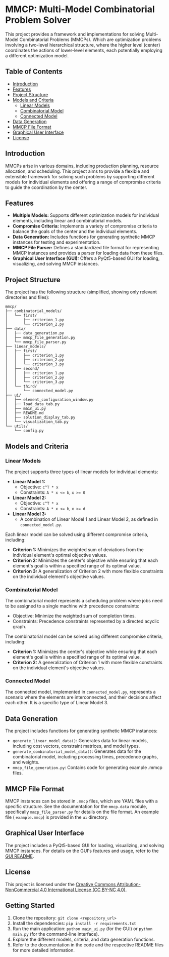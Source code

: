 # MMCP: Multi-Model Combinatorial Problem Solver

This project provides a framework and implementations for solving Multi-Model Combinatorial Problems (MMCPs). Which are
optimization problems involving a two-level hierarchical structure, where the higher level (center) coordinates the
actions of lower-level elements, each potentially employing a different optimization model.

## Table of Contents

- [Introduction](#introduction)
- [Features](#features)
- [Project Structure](#project-structure)
- [Models and Criteria](#models-and-criteria)
    - [Linear Models](#linear-models)
    - [Combinatorial Model](#combinatorial-model)
    - [Connected Model](#connected-model)
- [Data Generation](#data-generation)
- [MMCP File Format](#mmcp-file-format)
- [Graphical User Interface](#graphical-user-interface)
- [License](#license)

## Introduction

MMCPs arise in various domains, including production planning, resource allocation, and scheduling. This project aims to
provide a flexible and extensible framework for solving such problems by supporting different models for individual
elements and offering a range of compromise criteria to guide the coordination by the center.

## Features

- **Multiple Models:** Supports different optimization models for individual elements, including linear and
  combinatorial models.
- **Compromise Criteria:** Implements a variety of compromise criteria to balance the goals of the center and the
  individual elements.
- **Data Generation:** Includes functions for generating synthetic MMCP instances for testing and experimentation.
- **MMCP File Parser:** Defines a standardized file format for representing MMCP instances and provides a parser for
  loading data from these files.
- **Graphical User Interface (GUI):** Offers a PyQt5-based GUI for loading, visualizing, and solving MMCP instances.

## Project Structure

The project has the following structure (simplified, showing only relevant directories and files):

```
mmcp/
├── combinatorial_models/
│   └── first/
│       ├── criterion_1.py
│       └── criterion_2.py
├── data/
│   ├── data_generation.py
│   ├── mmcp_file_generation.py 
│   └── mmcp_file_parser.py
├── linear_models/
│   ├── first/
│   │   ├── criterion_1.py
│   │   ├── criterion_2.py
│   │   └── criterion_3.py
│   ├── second/
│   │   ├── criterion_1.py
│   │   ├── criterion_2.py
│   │   └── criterion_3.py
│   └── third/
│       └── connected_model.py 
├── ui/
│   ├── element_configuration_window.py
│   ├── load_data_tab.py
│   ├── main_ui.py
│   ├── README.md  
│   ├── solution_display_tab.py
│   └── visualization_tab.py
└── utils/
    └── config.py

```

## Models and Criteria

### Linear Models

The project supports three types of linear models for individual elements:

- **Linear Model 1:**
    - Objective: `c^T * x`
    - Constraints: `A * x <= b`, `x >= 0`
- **Linear Model 2:**
    - Objective: `c^T * x`
    - Constraints: `A * x <= b`, `x >= d`
- **Linear Model 3:**
    - A combination of Linear Model 1 and Linear Model 2, as defined in `connected_model.py`.

Each linear model can be solved using different compromise criteria, including:

- **Criterion 1:** Minimizes the weighted sum of deviations from the individual element's optimal objective values.
- **Criterion 2:** Minimizes the center's objective while ensuring that each element's goal is within a specified
  range of its optimal value.
- **Criterion 3:** A generalization of Criterion 2 with more flexible constraints on the individual element's objective
  values.

### Combinatorial Model

The combinatorial model represents a scheduling problem where jobs need to be assigned to a single machine with
precedence constraints:

- Objective: Minimize the weighted sum of completion times.
- Constraints: Precedence constraints represented by a directed acyclic graph.

The combinatorial model can be solved using different compromise criteria, including:

- **Criterion 1:** Minimizes the center's objective while ensuring that each element's goal is within a specified
  range of its optimal value.
- **Criterion 2:** A generalization of Criterion 1 with more flexible constraints on the individual element's objective
  values.

### Connected Model

The connected model, implemented in `connected_model.py`, represents a scenario where the elements are interconnected,
and their decisions affect each other. It is a specific type of Linear Model 3.

## Data Generation

The project includes functions for generating synthetic MMCP instances:

- `generate_linear_model_data()`: Generates data for linear models, including cost vectors, constraint matrices, and
  model types.
- `generate_combinatorial_model_data()`: Generates data for the combinatorial model, including processing times,
  precedence graphs, and weights.
- `mmcp_file_generation.py`: Contains code for generating example .mmcp files.

## MMCP File Format

MMCP instances can be stored in `.mmcp` files, which are YAML files with a specific structure. See the documentation for
the `mmcp.data` module, specifically `mmcp_file_parser.py` for details on the file format. An example file (
`example.mmcp`) is provided in the `ui` directory.

## Graphical User Interface

The project includes a PyQt5-based GUI for loading, visualizing, and solving MMCP instances. For details on the GUI's
features and usage, refer to the [GUI README](mmcp/ui/README.md).

## License

This project is licensed under
the [Creative Commons Attribution-NonCommercial 4.0 International License (CC BY-NC 4.0)](LICENSE.md).

## Getting Started

1. Clone the repository: `git clone <repository_url>`
2. Install the dependencies: `pip install -r requirements.txt`
3. Run the main application: `python main_ui.py` (for the GUI) or `python main.py` (for the command-line interface).
4. Explore the different models, criteria, and data generation functions.
5. Refer to the documentation in the code and the respective README files for more detailed information.
